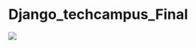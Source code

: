 # Django_techcampus_Final
<img src="https://fiverr-res.cloudinary.com/images/t_main1,q_auto,f_auto/gigs/104647991/original/713f5097b5d34cd41d807bf8b16b08950a2df875/do-web-development-using-python-django.png">
